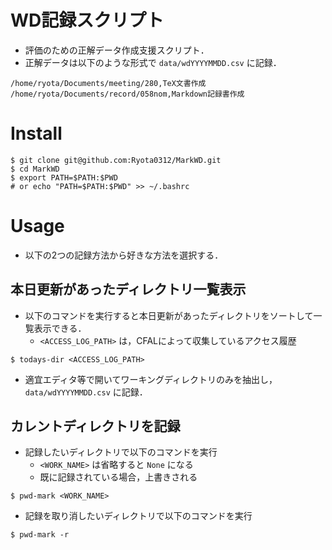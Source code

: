 # WD記録スクリプト
+ 評価のための正解データ作成支援スクリプト．
+ 正解データは以下のような形式で `data/wdYYYYMMDD.csv` に記録．

```
/home/ryota/Documents/meeting/280,TeX文書作成
/home/ryota/Documents/record/058nom,Markdown記録書作成
```

# Install

```
$ git clone git@github.com:Ryota0312/MarkWD.git
$ cd MarkWD
$ export PATH=$PATH:$PWD
# or echo "PATH=$PATH:$PWD" >> ~/.bashrc
```

# Usage
+ 以下の2つの記録方法から好きな方法を選択する．

## 本日更新があったディレクトリ一覧表示
+ 以下のコマンドを実行すると本日更新があったディレクトリをソートして一覧表示できる．
  + `<ACCESS_LOG_PATH>` は，CFALによって収集しているアクセス履歴

`$ todays-dir <ACCESS_LOG_PATH>`

+ 適宜エディタ等で開いてワーキングディレクトリのみを抽出し，`data/wdYYYYMMDD.csv` に記録．

## カレントディレクトリを記録
+ 記録したいディレクトリで以下のコマンドを実行
  + `<WORK_NAME>` は省略すると `None` になる
  + 既に記録されている場合，上書きされる

`$ pwd-mark <WORK_NAME>`

+ 記録を取り消したいディレクトリで以下のコマンドを実行

`$ pwd-mark -r`
